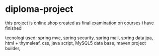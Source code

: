 # diploma-project
this project is online shop 
created as final examination on courses i have finished

tecnologi used:
spring mvc, 
spring security,
spring mail,
spring data jpa,
html + thymeleaf,
css,
java script,
MySQL5 data base,
maven project builder,
